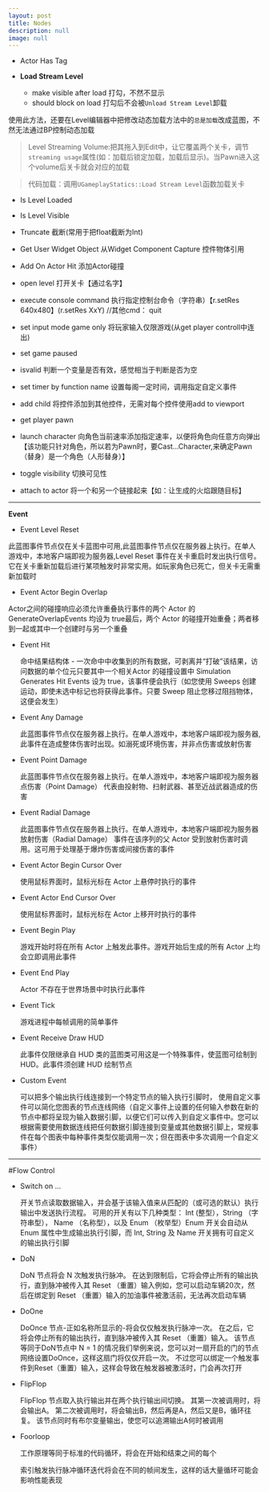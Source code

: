 ```yaml
---
layout: post
title: Nodes
description: null
image: null
---
```


- Actor Has Tag

- **Load Stream Level**
    - make visible after load 打勾，不然不显示
    - should block on load 打勾后不会被`Unload Stream Level`卸载

使用此方法，还要在Level编辑器中把修改动态加载方法中的`总是加载`改成蓝图，不然无法通过BP控制动态加载
>Level Streaming Volume:把其拖入到Edit中，让它覆盖两个关卡，调节`streaming usage`属性(如：加载后锁定加载，加载后显示)。当Pawn进入这个volume后关卡就会对应的加载

>代码加载：调用`UGameplayStatics::Load Stream Level`函数加载关卡

- Is Level Loaded
- Is Level Visible

- Truncate    截断(常用于把float截断为Int)

- Get User Widget Object    从Widget Component Capture 控件物体引用

- Add On Actor Hit  添加Actor碰撞

- open level 打开关卡【通过名字】

- execute console command 执行指定控制台命令（字符串）【r.setRes 640x480】(r.setRes XxY) //其他cmd： quit

- set input mode game only 将玩家输入仅限游戏(从get player controll中连出)

- set game paused

- isvalid 判断一个变量是否有效，感觉相当于判断是否为空

- set timer by function name 设置每阁一定时间，调用指定自定义事件

- add child 将控件添加到其他控件，无需对每个控件使用add to viewport

- get player pawn 

- launch character 向角色当前速率添加指定速率，以便将角色向任意方向弹出【该功能只针对角色，所以若为Pawn时，要Cast...Character,来确定Pawn（替身）是一个角色（人形替身）】

- toggle visibility   切换可见性

- attach to actor 将一个和另一个链接起来【如：让生成的火焰跟随目标】

---

**Event**

- Event Level Reset

此蓝图事件节点仅在关卡蓝图中可用,此蓝图事件节点仅在服务器上执行。在单人游戏中，本地客户端即视为服务器,Level Reset 事件在关卡重启时发出执行信号。它在关卡重新加载后进行某项触发时非常实用。如玩家角色已死亡，但关卡无需重新加载时

- Event Actor Begin Overlap

Actor之间的碰撞响应必须允许重叠执行事件的两个 Actor 的 GenerateOverlapEvents 均设为 true最后，两个 Actor 的碰撞开始重叠；两者移到一起或其中一个创建时与另一个重叠

- Event Hit

    命中结果结构体 - 一次命中中收集到的所有数据，可剥离并“打破”该结果，访问数据的单个位元只要其中一个相关Actor 的碰撞设置中 Simulation Generates Hit Events 设为 true，该事件便会执行（如您使用 Sweeps 创建运动，即使未选中标记也将获得此事件。只要 Sweep 阻止您移过阻挡物体，这便会发生）

- Event Any Damage

    此蓝图事件节点仅在服务器上执行。在单人游戏中，本地客户端即视为服务器,此事件在造成整体伤害时出现。如溺死或环境伤害，并非点伤害或放射伤害

- Event Point Damage

    此蓝图事件节点仅在服务器上执行。在单人游戏中，本地客户端即视为服务器点伤害（Point Damage） 代表由投射物、扫射武器、甚至近战武器造成的伤害

- Event Radial Damage

    此蓝图事件节点仅在服务器上执行。在单人游戏中，本地客户端即视为服务器放射伤害（Radial Damage） 事件在该序列的父 Actor 受到放射伤害时调用。这可用于处理基于爆炸伤害或间接伤害的事件

- Event Actor Begin Cursor Over

    使用鼠标界面时，鼠标光标在 Actor 上悬停时执行的事件

- Event Actor End Cursor Over

    使用鼠标界面时，鼠标光标在 Actor 上移开时执行的事件

- Event Begin Play

    游戏开始时将在所有 Actor 上触发此事件。游戏开始后生成的所有 Actor 上均会立即调用此事件

- Event End Play

    Actor 不存在于世界场景中时执行此事件

- Event Tick

    游戏进程中每帧调用的简单事件

- Event Receive Draw HUD

    此事件仅限继承自 HUD 类的蓝图类可用这是一个特殊事件，使蓝图可绘制到 HUD。此事件须创建 HUD 绘制节点

- Custom Event

    可以把多个输出执行线连接到一个特定节点的输入执行引脚时， 使用自定义事件可以简化您图表的节点连线网络（自定义事件上设置的任何输入参数在新的节点中都将呈现为输入数据引脚，以便它们可以传入到自定义事件中。您可以根据需要使用数据连线把任何数据引脚连接到变量或其他数据引脚上，常规事件在每个图表中每种事件类型仅能调用一次；但在图表中多次调用一个自定义事件）

---

#Flow Control
- Switch on ...

    开关节点读取数据输入，并会基于该输入值来从匹配的（或可选的默认）执行输出中发送执行流程。 可用的开关有以下几种类型： Int (整型），String （字符串型）， Name （名称型），以及 Enum （枚举型）Enum 开关会自动从 Enum 属性中生成输出执行引脚，而 Int, String 及 Name 开关拥有可自定义的输出执行引脚

- DoN

    DoN 节点将会 N 次触发执行脉冲。 在达到限制后，它将会停止所有的输出执行，直到脉冲被传入其 Reset （重置）输入例如，您可以启动车辆20次，然后在绑定到 Reset （重置）输入的加油事件被激活前，无法再次启动车辆

- DoOne

    DoOnce 节点-正如名称所显示的-将会仅仅触发执行脉冲一次。 在之后，它将会停止所有的输出执行，直到脉冲被传入其 Reset （重置）输入。 该节点等同于DoN节点中 N = 1 的情况我们举例来说，您可以对一扇开启的门的节点网络设置DoOnce，这样这扇门将仅仅开启一次。 不过您可以绑定一个触发事件到Reset（重置）输入，这样会导致在触发器被激活时，门会再次打开

- FlipFlop

    FlipFlop 节点取入执行输出并在两个执行输出间切换。 其第一次被调用时，将会输出A。 第二次被调用时，将会输出B，然后再是A，然后又是B，循环往复。 该节点同时有布尔变量输出，使您可以追溯输出A何时被调用

- Foorloop

    工作原理等同于标准的代码循环，将会在开始和结束之间的每个
    
    索引触发执行脉冲循环迭代将会在不同的帧间发生，这样的话大量循环可能会影响性能表现




